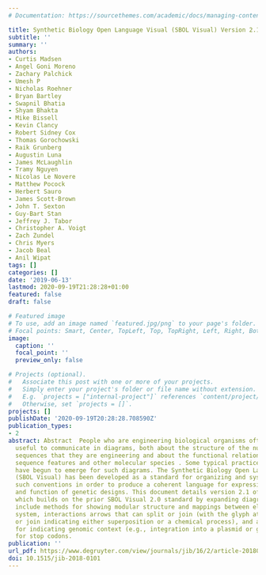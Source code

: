 ```yaml
---
# Documentation: https://sourcethemes.com/academic/docs/managing-content/

title: Synthetic Biology Open Language Visual (SBOL Visual) Version 2.1
subtitle: ''
summary: ''
authors:
- Curtis Madsen
- Angel Goni Moreno
- Zachary Palchick
- Umesh P
- Nicholas Roehner
- Bryan Bartley
- Swapnil Bhatia
- Shyam Bhakta
- Mike Bissell
- Kevin Clancy
- Robert Sidney Cox
- Thomas Gorochowski
- Raik Grunberg
- Augustin Luna
- James McLaughlin
- Tramy Nguyen
- Nicolas Le Novere
- Matthew Pocock
- Herbert Sauro
- James Scott-Brown
- John T. Sexton
- Guy-Bart Stan
- Jeffrey J. Tabor
- Christopher A. Voigt
- Zach Zundel
- Chris Myers
- Jacob Beal
- Anil Wipat
tags: []
categories: []
date: '2019-06-13'
lastmod: 2020-09-19T21:28:28+01:00
featured: false
draft: false

# Featured image
# To use, add an image named `featured.jpg/png` to your page's folder.
# Focal points: Smart, Center, TopLeft, Top, TopRight, Left, Right, BottomLeft, Bottom, BottomRight.
image:
  caption: ''
  focal_point: ''
  preview_only: false

# Projects (optional).
#   Associate this post with one or more of your projects.
#   Simply enter your project's folder or file name without extension.
#   E.g. `projects = ["internal-project"]` references `content/project/deep-learning/index.md`.
#   Otherwise, set `projects = []`.
projects: []
publishDate: '2020-09-19T20:28:28.708590Z'
publication_types:
- 2
abstract: Abstract  People who are engineering biological organisms often find it
  useful to communicate in diagrams, both about the structure of the nucleic acid
  sequences that they are engineering and about the functional relationships between
  sequence features and other molecular species . Some typical practices and conventions
  have begun to emerge for such diagrams. The Synthetic Biology Open Language Visual
  (SBOL Visual) has been developed as a standard for organizing and systematizing
  such conventions in order to produce a coherent language for expressing the structure
  and function of genetic designs. This document details version 2.1 of SBOL Visual,
  which builds on the prior SBOL Visual 2.0 standard by expanding diagram syntax to
  include methods for showing modular structure and mappings between elements of a
  system, interactions arrows that can split or join (with the glyph at the split
  or join indicating either superposition or a chemical process), and adding new glyphs
  for indicating genomic context (e.g., integration into a plasmid or genome) and
  for stop codons.
publication: ''
url_pdf: https://www.degruyter.com/view/journals/jib/16/2/article-20180101.xml
doi: 10.1515/jib-2018-0101
---
```

